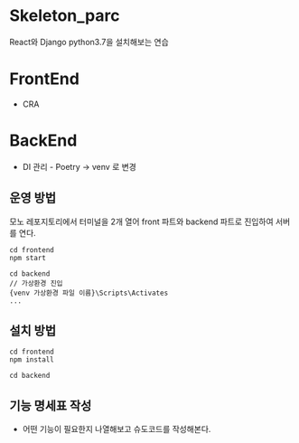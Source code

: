 # Skeleton_parc

React와 Django python3.7을 설치해보는 연습

# FrontEnd

- CRA

# BackEnd

- DI 관리 - Poetry -> venv 로 변경

## 운영 방법

모노 레포지토리에서 터미널을 2개 열어 front 파트와 backend 파트로 진입하여 서버를 연다.

```
cd frontend
npm start
```

```
cd backend
// 가상환경 진입
{venv 가상환경 파일 이름}\Scripts\Activates
...
```

## 설치 방법

```
cd frontend
npm install
```

```
cd backend

```

## 기능 명세표 작성

- 어떤 기능이 필요한지 나열해보고 슈도코드를 작성해본다.
